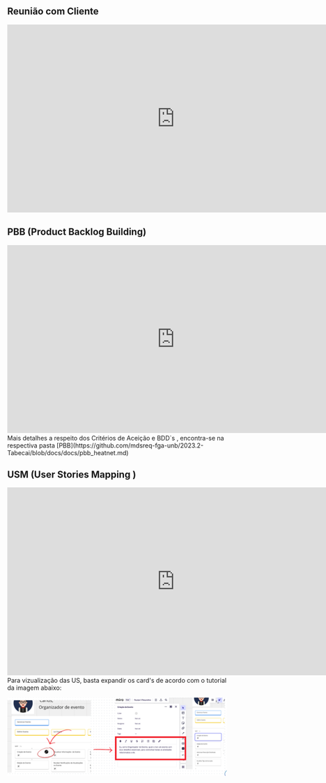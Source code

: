 ## Reunião com Cliente
<iframe width="768" height="432" src="https://www.youtube.com/embed/oaW1fB_jBOE" frameborder="0" scrolling="no" allow="fullscreen; clipboard-read; clipboard-write" allowfullscreen></iframe>

## PBB (Product Backlog Building)

<iframe width="768" height="432" src="https://miro.com/app/board/uXjVMmS3Ge8=/?moveToWidget=3458764569098248326&cot=14" frameborder="0" scrolling="no" allow="fullscreen; clipboard-read; clipboard-write" allowfullscreen></iframe>
Mais detalhes a respeito dos Critérios de Aceição e BDD`s , encontra-se na respectiva pasta [PBB](https://github.com/mdsreq-fga-unb/2023.2-Tabecai/blob/docs/docs/pbb_heatnet.md)



## USM (User Stories Mapping )
<iframe width="768" height="432" src="https://miro.com/app/board/uXjVMmS3Ge8=/?moveToWidget=3458764570090694472&cot=14" frameborder="0" scrolling="no" allow="fullscreen; clipboard-read; clipboard-write" allowfullscreen></iframe>

<br/>
Para vizualização das US, basta expandir os card's de acordo com o tutorial da imagem abaixo: 

![Alt text](./assets/tutorialUs.png)
